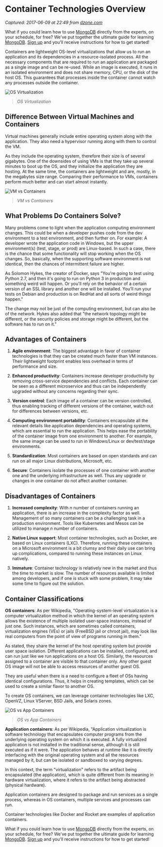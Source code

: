 # Container Technologies Overview

_Captured: 2017-06-09 at 22:49 from [dzone.com](https://dzone.com/articles/container-technologies-overview?edition=304154&utm_source=Daily%20Digest&utm_medium=email&utm_campaign=dd%202017-06-09)_

What if you could learn how to use [MongoDB](https://dzone.com/go?i=219242&u=https%3A%2F%2Fwww.mongodb.com%2Fmongodb-accelerator-kit%3Futm_medium%3DDisplay%26utm_source%3Ddzone%26utm_campaign%3DWW_DZone_AcKit_6.7%26utm_content%3Dpre-post-roll%26jmp%3Ddzone-ad) directly from the experts, on your schedule, for free? We've put together the ultimate guide for learning [MongoDB](https://dzone.com/go?i=219242&u=https%3A%2F%2Fwww.mongodb.com%2Fmongodb-accelerator-kit%3Futm_medium%3DDisplay%26utm_source%3Ddzone%26utm_campaign%3DWW_DZone_AcKit_6.7%26utm_content%3Dpre-post-roll%26jmp%3Ddzone-ad). [Sign up](https://dzone.com/go?i=219242&u=https%3A%2F%2Fwww.mongodb.com%2Fmongodb-accelerator-kit%3Futm_medium%3DDisplay%26utm_source%3Ddzone%26utm_campaign%3DWW_DZone_AcKit_6.7%26utm_content%3Dpre-post-roll%26jmp%3Ddzone-ad) and you'll receive instructions for how to get started!

Containers are lightweight OS-level virtualizations that allow us to run an application and its dependencies in a resource-isolated process. All the necessary components that are required to run an application are packaged as a single image and can be re-used. While an image is executed, it runs in an isolated environment and does not share memory, CPU, or the disk of the host OS. This guarantees that processes inside the container cannot watch any processes outside the container.

![OS Virtualization](https://dzone.com/storage/temp/5512186-os-virtualization-3dc0f783ebbd0da25183f5af863e1c2b.jpg)

> _OS Virtualization_

## **Difference Between Virtual Machines and Containers**

Virtual machines generally include entire operating system along with the application. They also need a hypervisor running along with them to control the VM.

As they include the operating system, therefore their size is of several gigabytes. One of the downsides of using VMs is that they take up several minutes to boot up the OS, and they initialize the application they are hosting. At the same time, the containers are lightweight and are, mostly, in the megabytes size range. Comparing their performance to VMs, containers perform much better and can start almost instantly.

![VM vs Containers](https://dzone.com/storage/temp/5512194-windows-server-virtual-machines-vs-containers.png)

> _VM vs Containers_

## **What Problems Do Containers Solve?**

Many problems come to light when the application computing environment changes. This could be when a developer pushes code from the dev environment to a test environment, and then further on. For example: A developer wrote the application code in Windows, but the upper environment(s) (test, stage, or prod) are Linux-based. In such a case, there is the chance that some functionality will stop working when the OS changes. So, basically, when the supporting software environment is not identical, then the chances of intermittent failure are higher.

As Solomon Hykes, the creator of Docker, says "You're going to test using Python 2.7, and then it's going to run on Python 3 in production and something weird will happen. Or you'll rely on the behavior of a certain version of an SSL library and another one will be installed. You'll run your tests on Debian and production is on RedHat and all sorts of weird things happen."

The change may not be just of the computing environment, but can also be of the network. Hykes also added that "the network topology might be different, or the security policies and storage might be different, but the software has to run on it."

## **Advantages of Containers**

  1. **Agile environment**: The biggest advantage in favor of container technologies is that they can be created much faster than VM instances. Their lightweight footprint enables less overhead in terms of performance and size.

  2. **Enhanced productivity**: Containers increase developer productivity by removing cross-service dependencies and conflicts. Each container can be seen as a different microservice and thus can be independently upgraded without any concerns regarding their sync.

  3. **Version control**: Each image of a container can be version controlled, thus enabling tracking of different versions of the container, watch out for differences between versions, etc.

  4. **Computing environment portability**: Containers encapsulate all the relevant details like application dependencies and operating systems, which are essential to run the application. This helps ease the portability of the container image from one environment to another. For example, the same image can be used to run in Windows/Linux or dev/test/stage environments.

  5. **Standardization**: Most containers are based on open standards and can run on all major Linux distributions, Microsoft, etc.

  6. **Secure**: Containers isolate the processes of one container with another one and the underlying infrastructure as well. Thus any upgrade or changes in one container do not affect another container.

## **Disadvantages of Containers**

  1. **Increased complexity**: With _n_ number of containers running an application, there is an increase in the complexity factor as well. Management of so many containers can be a challenging task in a production environment. Tools like Kubernetes and Mesos can be utilized to manage _n_ number of containers.

  2. **Native Linux support**: Most container technologies, such as Docker, are based on Linux containers (LXC). Therefore, running these containers on a Microsoft environment is a bit clumsy and their daily use can bring up complications, compared to running these instances on Linux natively.

  3. **Immature**: Container technology is relatively new in the market and thus the time to market is slow. The number of resources available is limited among developers, and if one is stuck with some problem, it may take some time to figure out the solution.

## **Container Classifications**

**OS containers**: As per Wikipedia, "Operating-system-level virtualization is a computer virtualization method in which the kernel of an operating system allows the existence of multiple isolated user-space instances, instead of just one. Such instances, which are sometimes called containers, virtualization engines (VEs) or jails (FreeBSD jail or chroot jail), may look like real computers from the point of view of programs running in them."

As stated, they share the kernel of the host operating system but provide user space isolation. Different applications can be installed, configured, and can run just like we run applications on a host OS. Similarly, the resources assigned to a container are visible to that container only. Any other guest OS image will not be able to access resources of another guest OS.

They are useful when there is a need to configure a fleet of OSs having identical configurations. Thus, it helps in creating templates, which can be used to create a similar flavor to another OS.

To create OS containers, we can leverage container technologies like LXC, OpenVZ, Linux VServer, BSD Jails, and Solaris zones.

![OS vs App Containers](https://dzone.com/storage/temp/5512204-os-vs-app-containers-a3f09c304838c7687273371874f61.jpg)

> _OS vs App Containers_

**Application containers**: As per Wikipedia, "Application virtualization is software technology that encapsulates computer programs from the underlying operating system on which it is executed. A fully virtualized application is not installed in the traditional sense, although it is still executed as if it were. The application behaves at runtime like it is directly interfacing with the original operating system and all the resources managed by it, but can be isolated or sandboxed to varying degrees.

In this context, the term "virtualization" refers to the artifact being encapsulated (the application), which is quite different from its meaning in hardware virtualization, where it refers to the artifact being abstracted (physical hardware).

Application containers are designed to package and run services as a single process, whereas in OS containers, multiple services and processes can run.

Container technologies like Docker and Rocket are examples of application containers.

What if you could learn how to use [MongoDB](https://dzone.com/go?i=219243&u=https%3A%2F%2Fwww.mongodb.com%2Fmongodb-accelerator-kit%3Futm_medium%3DDisplay%26utm_source%3Ddzone%26utm_campaign%3DWW_DZone_AcKit_6.7%26utm_content%3Dpre-post-roll%26jmp%3Ddzone-ad) directly from the experts, on your schedule, for free? We've put together the ultimate guide for learning [MongoDB](https://dzone.com/go?i=219243&u=https%3A%2F%2Fwww.mongodb.com%2Fmongodb-accelerator-kit%3Futm_medium%3DDisplay%26utm_source%3Ddzone%26utm_campaign%3DWW_DZone_AcKit_6.7%26utm_content%3Dpre-post-roll%26jmp%3Ddzone-ad). [Sign up](https://dzone.com/go?i=219243&u=https%3A%2F%2Fwww.mongodb.com%2Fmongodb-accelerator-kit%3Futm_medium%3DDisplay%26utm_source%3Ddzone%26utm_campaign%3DWW_DZone_AcKit_6.7%26utm_content%3Dpre-post-roll%26jmp%3Ddzone-ad) and you'll receive instructions for how to get started!
